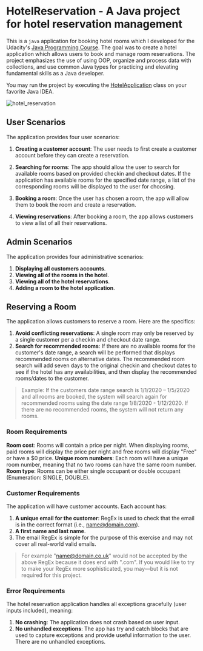 # HotelReservation - A Java project for hotel reservation management

This is a `java` application for booking hotel rooms which I developed for the Udacity's [Java Programming Course](https://www.udacity.com/course/java-programming-nanodegree--nd079).
The goal was to create a hotel application which allows users to book and manage room reservations.
The project emphasizes the use of using OOP, organize and process data with collections, and use common Java types for practicing and elevating fundamental skills as a Java developer.

You may run the project by executing the [HotelApplication](https://github.com/zeevolution/hotel-reservation/blob/master/src/HotelApplication.java) class
on your favorite Java IDEA.

![hotel_reservation](https://user-images.githubusercontent.com/15267154/108933613-3718ac80-762a-11eb-97eb-69d3739d6413.gif)

## User Scenarios
The application provides four user scenarios:

1. <b>Creating a customer account</b>: The user needs to first create a customer account before they can create a reservation.

2. <b>Searching for rooms</b>: The app should allow the user to search for available rooms based on provided checkin and checkout dates. If the application has available rooms for the specified date range, a list of the corresponding rooms will be displayed to the user for choosing.

3. <b>Booking a room</b>: Once the user has chosen a room, the app will allow them to book the room and create a reservation.

4. <b>Viewing reservations</b>: After booking a room, the app allows customers to view a list of all their reservations.

## Admin Scenarios
The application provides four administrative scenarios:

1. <b>Displaying all customers accounts</b>.
2. <b>Viewing all of the rooms in the hotel</b>.
3. <b>Viewing all of the hotel reservations</b>.
4. <b>Adding a room to the hotel application</b>.

## Reserving a Room
The application allows customers to reserve a room. Here are the specifics:

1. <b>Avoid conflicting reservations</b>: A single room may only be reserved by a single customer per a checkin and checkout date range.
2. <b>Search for recommended rooms</b>: If there are no available rooms for the customer's date range, a search will be performed that displays recommended rooms on alternative dates. The recommended room search will add seven days to the original checkin and checkout dates to see if the hotel has any availabilities, and then display the recommended rooms/dates to the customer.
> Example: If the customers date range search is 1/1/2020 – 1/5/2020 and all rooms are booked, the system will search again for recommended rooms using the date range 1/8/2020 - 1/12/2020. If there are no recommended rooms, the system will not return any rooms.

### Room Requirements
<b>Room cost</b>: Rooms will contain a price per night. When displaying rooms, paid rooms will display the price per night and free rooms will display "Free" or have a $0 price.
<b>Unique room numbers</b>: Each room will have a unique room number, meaning that no two rooms can have the same room number.
<b>Room type</b>: Rooms can be either single occupant or double occupant (Enumeration: SINGLE, DOUBLE).

### Customer Requirements
The application will have customer accounts. Each account has:

1. <b>A unique email for the customer</b>: RegEx is used to check that the email is in the correct format (i.e., name@domain.com).
2. <b>A first name and last name</b>.
3. The email RegEx is simple for the purpose of this exercise and may not cover all real-world valid emails. 
> For example "name@domain.co.uk" would not be accepted by the above RegEx because it does end with ".com". If you would like to try to make your RegEx more sophisticated, you may—but it is not required for this project.

### Error Requirements
The hotel reservation application handles all exceptions gracefully (user inputs included), meaning:

1. <b>No crashing</b>: The application does not crash based on user input.
2. <b>No unhandled exceptions</b>: The app has try and catch blocks that are used to capture exceptions and provide useful information to the user. There are no unhandled exceptions.
